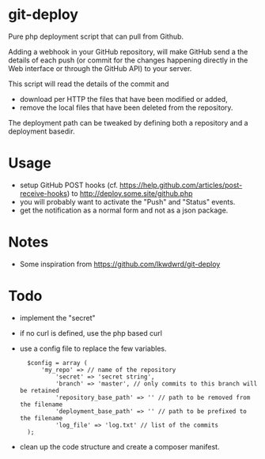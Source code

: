 # git-deploy

Pure php deployment script that can pull from Github.

Adding a webhook in your GitHub repository, will make GitHub send a the details of each push (or commit for the changes happening directly in the Web interface or through the GitHub API) to your server.

This script will read the details of the commit and

- download per HTTP the files that have been modified or added,
- remove the local files that have been deleted from the repository.

The deployment path can be tweaked by defining both a repository and a deployment basedir.



# Usage

- setup GitHub POST hooks (cf. <https://help.github.com/articles/post-receive-hooks>) to http://deploy.some.site/github.php
- you will probably want to activate the "Push" and "Status" events.
- get the notification as a normal form and not as a json package.

# Notes

- Some inspiration from https://github.com/lkwdwrd/git-deploy

# Todo

- implement the "secret"
- if no curl is defined, use the php based curl
- use a config file to replace the few variables.

        $config = array (
            'my_repo' => // name of the repository
                'secret' => 'secret string',
                'branch' => 'master', // only commits to this branch will be retained
                'repository_base_path' => '' // path to be removed from the filename
                'deployment_base_path' => '' // path to be prefixed to the filename
                'log_file' => 'log.txt' // list of the commits
        );

- clean up the code structure and create a composer manifest.
